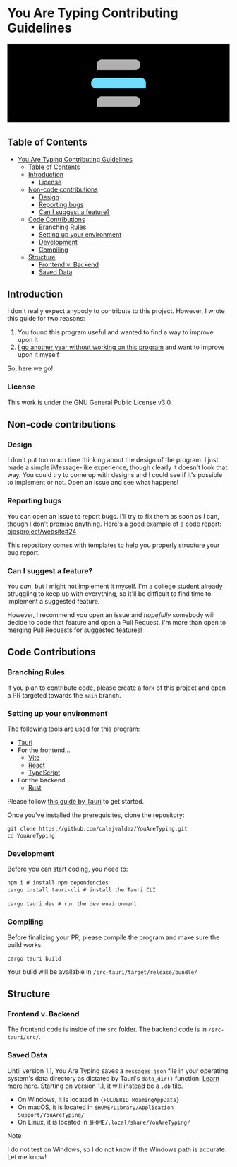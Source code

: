 # You Are Typing Contributing Guidelines

![You Are Typing header](.github/assets/header.png)

## Table of Contents

- [You Are Typing Contributing Guidelines](#you-are-typing-contributing-guidelines)
  - [Table of Contents](#table-of-contents)
  - [Introduction](#introduction)
    - [License](#license)
  - [Non-code contributions](#non-code-contributions)
    - [Design](#design)
    - [Reporting bugs](#reporting-bugs)
    - [Can I suggest a feature?](#can-i-suggest-a-feature)
  - [Code Contributions](#code-contributions)
    - [Branching Rules](#branching-rules)
    - [Setting up your environment](#setting-up-your-environment)
    - [Development](#development)
    - [Compiling](#compiling)
  - [Structure](#structure)
    - [Frontend v. Backend](#frontend-v-backend)
    - [Saved Data](#saved-data)

## Introduction

I don't really expect anybody to contribute to this project. However, I wrote
this guide for two reasons:

1. You found this program useful and wanted to find a way to improve upon it
2. [I go another year without working on this program](https://github.com/calejvaldez/YouAreTyping/commits/main/?since=2023-06-20&until=2024-07-27)
    and want to improve upon it myself

So, here we go!

### License

This work is under the GNU General Public License v3.0.

## Non-code contributions

### Design

I don't put too much time thinking about the design of the program. I just made
a simple iMessage-like experience, though clearly it doesn't look that way. You
could try to come up with designs and I could see if it's possible to implement
or not. Open an issue and see what happens!

### Reporting bugs

You can open an issue to report bugs. I'll try to fix them as soon as I can,
though I don't promise anything. Here's a good example of a code report:
[ojosproject/website#24](https://github.com/ojosproject/website/issues/24/)

This repository comes with templates to help you properly structure your bug
report.

### Can I suggest a feature?

You *can*, but I might not implement it myself. I'm a college student already
struggling to keep up with everything, so it'll be difficult to find time to
implement a suggested feature.

However, I recommend you open an issue and *hopefully* somebody will decide
to code that feature and open a Pull Request. I'm more than open to merging
Pull Requests for suggested features!

## Code Contributions

### Branching Rules

If you plan to contribute code, please create a fork of this project and open
a PR targeted towards the `main` branch.

### Setting up your environment

The following tools are used for this program:

- [Tauri](https://tauri.app/)
- For the frontend...
  - [Vite](https://vitejs.dev/)
  - [React](https://react.dev/)
  - [TypeScript](https://www.typescriptlang.org/)
- For the backend...
  - [Rust](https://rust-lang.org/)

Please follow
[this guide by Tauri](https://tauri.app/v1/guides/getting-started/prerequisites)
to get started.

Once you've installed the prerequisites, clone the repository:

```shell
git clone https://github.com/calejvaldez/YouAreTyping.git
cd YouAreTyping
```

### Development

Before you can start coding, you need to:

```shell
npm i # install npm dependencies
cargo install tauri-cli # install the Tauri CLI

cargo tauri dev # run the dev environment
```

### Compiling

Before finalizing your PR, please compile the program and make sure the build
works.

```shell
cargo tauri build
```

Your build will be available in `/src-tauri/target/release/bundle/`

## Structure

### Frontend v. Backend

The frontend code is inside of the `src` folder. The backend code is in
`/src-tauri/src/`.

### Saved Data

Until version 1.1, You Are Typing saves a `messages.json` file in your operating
system's data directory as dictated by Tauri's `data_dir()` function.
[Learn more here](https://docs.rs/tauri/1.7.1/tauri/api/path/fn.data_dir.html).
Starting on version 1.1, it will instead be a  `.db` file.

- On Windows, it is located in `{FOLDERID_RoamingAppData}`
- On macOS, it is located in `$HOME/Library/Application Support/YouAreTyping/`
- On Linux, it is located in `$HOME/.local/share/YouAreTyping/`

> [!NOTE]
> I do not test on Windows, so I do not know if the Windows path is accurate.
> Let me know!
